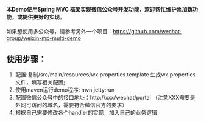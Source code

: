 #### 本Demo使用Spring MVC 框架实现微信公众号开发功能，欢迎帮忙维护添加新功能，或提供更好的实现。
如果想使用多公众号，请参考另外一个项目：https://github.com/wechat-group/weixin-mp-multi-demo

## 使用步骤：
1. 配置:复制/src/main/resources/wx.properties.template 生成wx.properties 文件，填写相关配置;		
1. 使用maven运行demo程序: mvn jetty:run
1. 配置微信公众号中的接口地址：http://xxx/wechat/portal （注意XXX需要是外网可访问的域名，需要符合微信官方的要求）
1. 根据自己需要修改各个handler的实现，加入自己的业务逻辑
	
